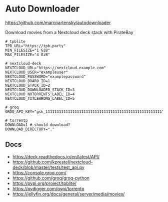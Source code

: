 # Auto Downloader
https://github.com/marcpartensky/autodownloader

Download movies from a Nextcloud deck stack with PirateBay

```
# tpblite
TPB_URL="https://tpb.party"
MIN_FILESIZE="1 GiB"
MAX_FILESIZE="4 GiB"

# nextcloud-deck
NEXTCLOUD_URL="https://nextcloud.example.com"
NEXTCLOUD_USER="exampleuser"
NEXTCLOUD_PASSWORD="examplepassword"
NEXTCLOUD_BOARD_ID=1
NEXTCLOUD_STACK_ID=2
NEXTCLOUD_DOWNLOADED_STACK_ID=3
NEXTCLOUD_NOTORRENTS_LABEL_ID=4
NEXTCLOUD_TITLEWRONG_LABEL_ID=5

# groq
GROQ_API_KEY="gsk_1111111111111111111111111111111111111111111111111111"

# torrentp
DOWNLOAD=1 # should download?
DOWNLOAD_DIRECTORY="."
```

## Docs
- https://deck.readthedocs.io/en/latest/API/
- https://github.com/kprestel/nextcloud-deck/blob/master/tests/test_api.py
- https://console.groq.com/
- https://github.com/groq/groq-python
- https://pypi.org/project/tpblite/
- https://pydigger.com/pypi/torrentp
- https://jellyfin.org/docs/general/server/media/movies/
